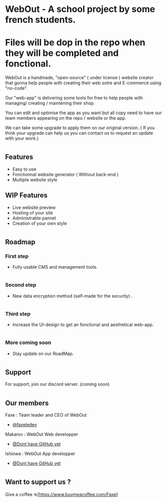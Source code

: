 
# WebOut - A school project by some french students.
# Files will be dop in the repo when they will be completed and fonctional.

WebOut is a handmade, "open-source" ( under license ) website creator that gonna help people with creating their web sotre and E-commerce using "no-code".

Our "web-app" is delivering some tools for free to help people with managing/ creating / maintening their shop.

You can edit and optimise the app as you want but all copy need to have our team members appearing on the repo / website or the app.

We can take some upgrade to apply them on our original version. ( If you think your upgrade can help us you can contact us to request an update with your work.)

# 
## Features

- Easy to use
- Fonctionnal website generator ( Without back-end )
- Multiple website style

## WIP Features

- Live website preview
- Hosting of your site
- Administrable pannel
- Creation of your own style


# 

## Roadmap

### First step

- Fully usable CMS and management tools.

# 

### Second step

- New data encryption method (self-made for the security) .

# 

### Third step

- Increase the UI-design to get an fonctional and aesthetical web-app.

# 

### More coming soon

- Stay update on our RoadMap.

# 

## Support

For support, join our discord server. (coming soon)

#
## Our members

 Faxe : Team leader and CEO of WebOut
- [@faxeledev](https://www.github.com/faxeledev)
 
 Makarov : WebOut Web developper
- [@Dont have GitHub yet](https://www.github.com/DontHaveGitHubYet)
 
 Ishiowa : WebOut App developper
- [@Dont have GitHub yet](https://www.github.com/DontHaveGitHubYet)

# 

## Want to support us ?

Give a coffee ☕[https://www.buymeacoffee.com/Faxe]

